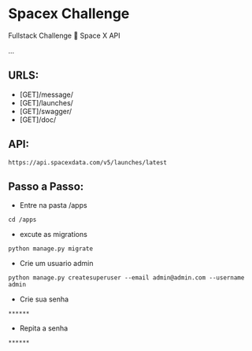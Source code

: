 <h1>Spacex Challenge</h1>
<p>Fullstack Challenge 🏅 Space X API</p>
<p>...</p>

## URLS:
- [GET]/message/
- [GET]/launches/
- [GET]/swagger/
- [GET]/doc/



## API:
```
https://api.spacexdata.com/v5/launches/latest
```

## Passo a Passo:

- Entre na pasta /apps
```
cd /apps
```

- excute as migrations
```
python manage.py migrate
```

- Crie um usuario admin
```
python manage.py createsuperuser --email admin@admin.com --username admin
```

- Crie sua senha
```
******
```

- Repita a senha
```
******
```
